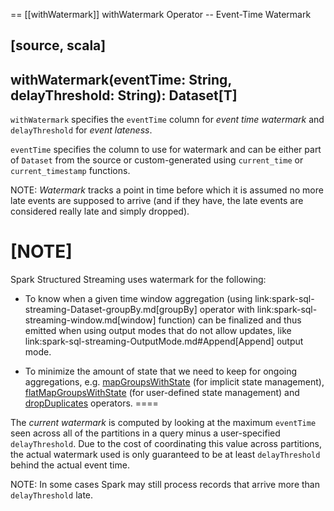 == [[withWatermark]] withWatermark Operator -- Event-Time Watermark

[source, scala]
----
withWatermark(eventTime: String, delayThreshold: String): Dataset[T]
----

`withWatermark` specifies the `eventTime` column for *event time watermark* and `delayThreshold` for *event lateness*.

`eventTime` specifies the column to use for watermark and can be either part of `Dataset` from the source or custom-generated using `current_time` or `current_timestamp` functions.

NOTE: *Watermark* tracks a point in time before which it is assumed no more late events are supposed to arrive (and if they have, the late events are considered really late and simply dropped).

[NOTE]
====
Spark Structured Streaming uses watermark for the following:

* To know when a given time window aggregation (using link:spark-sql-streaming-Dataset-groupBy.md[groupBy] operator with link:spark-sql-streaming-window.md[window] function) can be finalized and thus emitted when using output modes that do not allow updates, like link:spark-sql-streaming-OutputMode.md#Append[Append] output mode.

* To minimize the amount of state that we need to keep for ongoing aggregations, e.g. [mapGroupsWithState](spark-sql-streaming-KeyValueGroupedDataset-mapGroupsWithState.md) (for implicit state management), [flatMapGroupsWithState](spark-sql-streaming-KeyValueGroupedDataset-flatMapGroupsWithState.md) (for user-defined state management) and [dropDuplicates](spark-sql-streaming-Dataset-dropDuplicates.md) operators.
====

The *current watermark* is computed by looking at the maximum `eventTime` seen across all of the partitions in a query minus a user-specified `delayThreshold`. Due to the cost of coordinating this value across partitions, the actual watermark used is only guaranteed to be at least `delayThreshold` behind the actual event time.

NOTE: In some cases Spark may still process records that arrive more than `delayThreshold` late.
